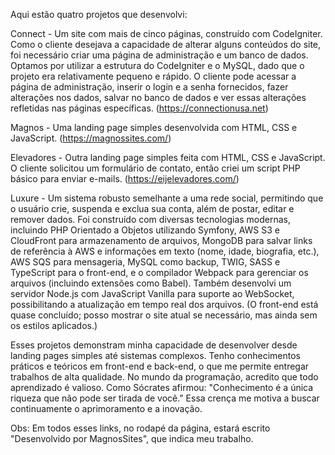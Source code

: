 Aqui estão quatro projetos que desenvolvi:

Connect - Um site com mais de cinco páginas, construído com CodeIgniter. Como o cliente desejava a capacidade de alterar alguns conteúdos do site, foi necessário criar uma página de administração e um banco de dados. Optamos por utilizar a estrutura do CodeIgniter e o MySQL, dado que o projeto era relativamente pequeno e rápido. O cliente pode acessar a página de administração, inserir o login e a senha fornecidos, fazer alterações nos dados, salvar no banco de dados e ver essas alterações refletidas nas páginas específicas.
(https://connectionusa.net)

Magnos - Uma landing page simples desenvolvida com HTML, CSS e JavaScript.
(https://magnossites.com/)

Elevadores - Outra landing page simples feita com HTML, CSS e JavaScript. O cliente solicitou um formulário de contato, então criei um script PHP básico para enviar e-mails.
(https://eijelevadores.com/)

Luxure - Um sistema robusto semelhante a uma rede social, permitindo que o usuário crie, suspenda e exclua sua conta, além de postar, editar e remover dados. Foi construído com diversas tecnologias modernas, incluindo PHP Orientado a Objetos utilizando Symfony, AWS S3 e CloudFront para armazenamento de arquivos, MongoDB para salvar links de referência à AWS e informações em texto (nome, idade, biografia, etc.), AWS SQS para mensageria, MySQL como backup, TWIG, SASS e TypeScript para o front-end, e o compilador Webpack para gerenciar os arquivos (incluindo extensões como Babel). Também desenvolvi um servidor Node.js com JavaScript Vanilla para suporte ao WebSocket, possibilitando a atualização em tempo real dos arquivos.
(O front-end está quase concluído; posso mostrar o site atual se necessário, mas ainda sem os estilos aplicados.)

Esses projetos demonstram minha capacidade de desenvolver desde landing pages simples até sistemas complexos. Tenho conhecimentos práticos e teóricos em front-end e back-end, o que me permite entregar trabalhos de alta qualidade. No mundo da programação, acredito que todo aprendizado é valioso. Como Sócrates afirmou: "Conhecimento é a única riqueza que não pode ser tirada de você." Essa crença me motiva a buscar continuamente o aprimoramento e a inovação.

Obs: Em todos esses links, no rodapé da página, estará escrito "Desenvolvido por MagnosSites", que indica meu trabalho.